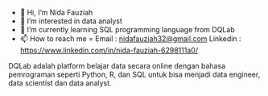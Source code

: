 - 👋 Hi, I’m Nida Fauziah
- 👀 I’m interested in data analyst
- 🌱 I’m currently learning SQL programming language from DQLab 
- 📫 How to reach me =
     Email    : nidafauziah32@gmail.com
     Linkedin : https://www.linkedin.com/in/nida-fauziah-6298111a0/
     
DQLab adalah platform belajar data secara online dengan bahasa pemrograman seperti Python, R, dan SQL untuk bisa menjadi data engineer, data scientist dan data analyst. 
